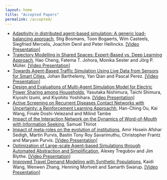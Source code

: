 ```yaml
---
layout: home
title: "Accepted Papers"
permalink: /accepted/
---
```


* [Adaptivity in distributed agent-based simulation: A generic load-balancing approach](papers/MABS_2020_paper_2.pdf), Stig Bosmans, Toon Bogaerts, Wim Casteels, Siegfried Mercelis, Joachim Denil and Peter Hellinckx. [\[Video Presentation\]](https://www.underline.io/lecture/90-adaptivity-in-distributed-agent-based-simulation)
* [Trajectory Modelling in Shared Spaces: Expert-Based vs. Deep Learning Approach](papers/MABS_2020_paper_3.pdf), Hao Cheng, Fatema T. Johora, Monika Sester and Jörg P. Müller. [\[Video Presentation\]](https://www.underline.io/lecture/88-trajectory-modelling-in-shared-spaces-expert-based-vs.-deep-learning-approach)
* [Towards Agent-Based Traffic Simulation Using Live Data from Sensors for Smart Cities](papers/MABS_2020_paper_4.pdf), Johan Barthelemy, Yan Qian and Pascal Perez. [\[Video Presentation\]](https://www.underline.io/lecture/93-towards-agent-based-traffic-simulation-using-live-data-from-sensors-for-smart-cities)
* [Design and Evaluations of Multi-Agent Simulation Model for Electric Power Sharing among Households](papers/MABS_2020_paper_5.pdf), Yasutaka Nishimura, Taichi Shimura, Kiyoshi Izumi, and Kiyohito Yoshihara. [\[Video Presentation\]](https://www.underline.io/lecture/110-design-and-evaluations-of-multi-agent-simulation-model-for-electric-power-sharing-among-households)
* [Active Screening on Recurrent Diseases Contact Networks with Uncertainty: a Reinforcement Learning Approachh](papers/MABS_2020_paper_7.pdf), Han-Ching Ou, Kai Wang, Finale Doshi-Velezand and Milind Tambe
* [Impact of the Interaction Network on the Dynamics of Word-of-Mouth with Information Seeking](papers/MABS_2020_paper_8.pdf), Samuel Thiriot
* [Impact of meta-roles on the evolution of institutions](papers/MABS_2020_paper_9.pdf), Amir Hosein Afshar Sedigh, Martin Purvis, Bastin Tony Roy Savarimuthu, Christopher Frantz and Maryam Purvis. [\[Video Presentation\]](https://www.underline.io/lecture/424-impact-of-meta-roles-on-the-evolution-of-institutions)
* [Optimization of Large-scale Agent-based Simulations through Automated Abstraction and Simplification](papers/MABS_2020_paper_11.pdf), Alexey Tregubov and Jim Blythe. [\[Video Presentation\]](https://www.underline.io/lecture/92-optimization-of-large-scale-agent-based-simulations-through-automated-abstraction-and-simplification)
* [Improved Travel Demand Modeling with Synthetic Populations](papers/MABS_2020_paper_12.pdf), Kaidi Wang, Wenwen Zhang, Henning Mortveit and Samarth Swarup. [\[Video Presentation\]](https://www.underline.io/lecture/100-improved-travel-demand-modeling-with-synthetic-populations)

